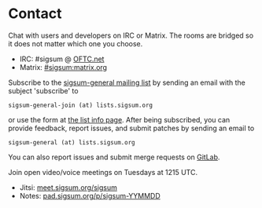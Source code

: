 # Contact
Chat with users and developers on IRC or Matrix. The rooms are bridged so it
does not matter which one you choose.

  - IRC: \#sigsum @ [OFTC.net][]
  - Matrix: [#sigsum:matrix.org][]

[OFTC.net]: https://oftc.net/
[#sigsum:matrix.org]: https://app.element.io/#/room/#sigsum:matrix.org

Subscribe to the [sigsum-general mailing list][] by sending an email
with the subject 'subscribe' to

    sigsum-general-join (at) lists.sigsum.org

or use the form at [the list info page][].  After being subscribed, you can
provide feedback, report issues, and submit patches by sending an email to

    sigsum-general (at) lists.sigsum.org

[sigsum-general mailing list]: https://lists.sigsum.org/mailman3/hyperkitty/list/sigsum-general@lists.sigsum.org/
[the list info page]: https://lists.sigsum.org/mailman3/postorius/lists/sigsum-general.lists.sigsum.org/

You can also report issues and submit merge requests on [GitLab][].

[GitLab]: https://git.glasklar.is/sigsum/

Join open video/voice meetings on Tuesdays at 1215 UTC.

  - Jitsi: [meet.sigsum.org/sigsum][]
  - Notes: [pad.sigsum.org/p/sigsum-YYMMDD][]

[meet.sigsum.org/sigsum]: https://meet.sigsum.org/sigsum
[pad.sigsum.org/p/sigsum-YYMMDD]: https://pad.sigsum.org/p/sigsum-YYMMDD
